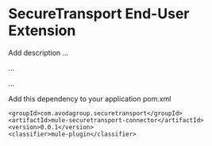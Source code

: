 # SecureTransport End-User Extension

Add description ...


...


...


Add this dependency to your application pom.xml

```
<groupId>com.avodagroup.securetransport</groupId>
<artifactId>mule-securetransport-connector</artifactId>
<version>0.0.1</version>
<classifier>mule-plugin</classifier>
```
